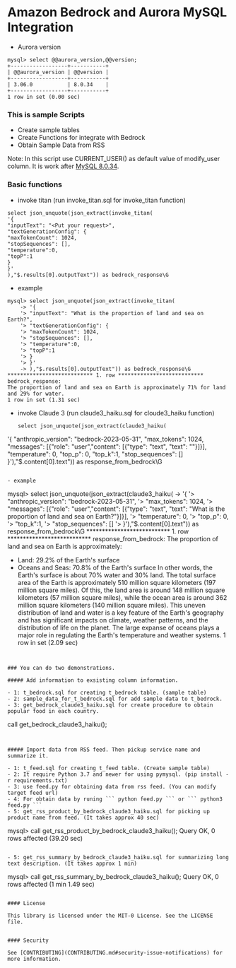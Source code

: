 # Amazon Bedrock and Aurora MySQL Integration

- Aurora version

```
mysql> select @@aurora_version,@@version;
+------------------+-----------+
| @@aurora_version | @@version |
+------------------+-----------+
| 3.06.0           | 8.0.34    |
+------------------+-----------+
1 row in set (0.00 sec)

```

### This is sample Scripts

- Create sample tables
- Create Functions for integrate with Bedrock
- Obtain Sample Data from RSS

Note: In this script use CURRENT_USER() as default value of modify_user column.
It is work after [MySQL 8.0.34](https://dev.mysql.com/doc/relnotes/mysql/8.0/en/news-8-0-34.html#mysqld-8-0-34-sql-syntax ).



### Basic functions

- invoke titan (run invoke_titan.sql for invoke_titan function)

```
select json_unquote(json_extract(invoke_titan(
'{
"inputText": "<Put your request>",
"textGenerationConfig": {
"maxTokenCount": 1024,
"stopSequences": [],
"temperature":0,
"topP":1
}
}'
),"$.results[0].outputText")) as bedrock_response\G
```

- example

```
mysql> select json_unquote(json_extract(invoke_titan(
    -> '{
    '> "inputText": "What is the proportion of land and sea on Earth?",
    '> "textGenerationConfig": {
    '> "maxTokenCount": 1024,
    '> "stopSequences": [],
    '> "temperature":0,
    '> "topP":1
    '> }
    '> }'
    -> ),"$.results[0].outputText")) as bedrock_response\G
*************************** 1. row ***************************
bedrock_response:
The proportion of land and sea on Earth is approximately 71% for land and 29% for water.
1 row in set (1.31 sec)
```

- invoke Claude 3 (run claude3_haiku.sql for cloude3_haiku function)

  ```
  select json_unquote(json_extract(claude3_haiku(
'{
"anthropic_version": "bedrock-2023-05-31",
"max_tokens": 1024,
"messages": [{"role": "user","content": [{"type": "text", "text": "<Put your request>"}]}],
"temperature": 0,
"top_p": 0,
"top_k":1,
"stop_sequences": []
}'),"$.content[0].text")) as response_from_bedrock\G
  ```

- example
```
mysql> select json_unquote(json_extract(claude3_haiku(
    -> '{
    '> "anthropic_version": "bedrock-2023-05-31",
    '> "max_tokens": 1024,
    '> "messages": [{"role": "user","content": [{"type": "text", "text": "What is the proportion of land and sea on Earth?"}]}],
    '> "temperature": 0,
    '> "top_p": 0,
    '> "top_k":1,
    '> "stop_sequences": []
    '> }'),"$.content[0].text")) as response_from_bedrock\G
*************************** 1. row ***************************
response_from_bedrock: The proportion of land and sea on Earth is approximately:
- Land: 29.2% of the Earth's surface
- Oceans and Seas: 70.8% of the Earth's surface
In other words, the Earth's surface is about 70% water and 30% land.
The total surface area of the Earth is approximately 510 million square kilometers (197 million square miles). Of this, the land area is around 148 million square kilometers (57 million square miles), while the ocean area is around 362 million square kilometers (140 million square miles).
This uneven distribution of land and water is a key feature of the Earth's geography and has significant impacts on climate, weather patterns, and the distribution of life on the planet. The large expanse of oceans plays a major role in regulating the Earth's temperature and weather systems.
1 row in set (2.09 sec)
```


### You can do two demonstrations.

##### Add information to exsisting column information.

- 1: t_bedrock.sql for creating t_bedrock table. (sample table)
- 2: sample_data_for_t_bedrock.sql for add sample data to t_bedrock.
- 3: get_bedrock_claude3_haiku.sql for create procedure to obtain popular food in each country.

```
call get_bedrock_claude3_haiku();
```


##### Import data from RSS feed. Then pickup service name and summarize it.

- 1: t_feed.sql for creating t_feed table. (Create sample table)
- 2: It require Python 3.7 and newer for using pymysql. (pip install -r requirements.txt)
- 3: use feed.py for obtaining data from rss feed. (You can modify target feed url)
- 4: For obtain data by runing ``` python feed.py ``` or ``` python3 feed.py ```
- 5: get_rss_product_by_bedrock_claude3_haiku.sql for picking up product name from feed. (It takes approx 40 sec)

```
mysql> call get_rss_product_by_bedrock_claude3_haiku();
Query OK, 0 rows affected (39.20 sec)
```

- 5: get_rss_summary_by_bedrock_claude3_haiku.sql for summarizing long text description. (It takes approx 1 min)

```
mysql> call get_rss_summary_by_bedrock_claude3_haiku();
Query OK, 0 rows affected (1 min 1.49 sec)
```

#### License

This library is licensed under the MIT-0 License. See the LICENSE file.


#### Security

See [CONTRIBUTING](CONTRIBUTING.md#security-issue-notifications) for more information.
